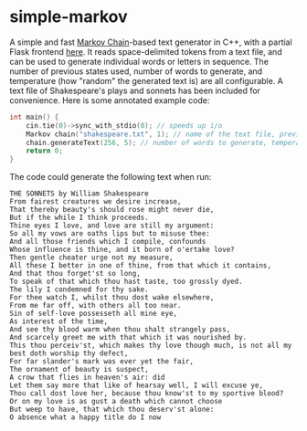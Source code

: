 # simple-markov
A simple and fast [Markov Chain](https://en.wikipedia.org/wiki/Markov_chain)-based text generator in C++, with a partial Flask frontend [here](https://github.com/slightlyskepticalpotat/simple-markov/simple-markov-flask). It reads space-delimited tokens from a text file, and can be used to generate individual words or letters in sequence. The number of previous states used, number of words to generate, and temperature (how "random" the generated text is) are all configurable. A text file of Shakespeare's plays and sonnets has been included for convenience. Here is some annotated example code:
```cpp
int main() {
    cin.tie(0)->sync_with_stdio(0); // speeds up i/o
    Markov chain("shakespeare.txt", 1); // name of the text file, previous states used
    chain.generateText(256, 5); // number of words to generate, temperature from 0-100
    return 0;
}
```

The code could generate the following text when run:
```
THE SONNETS by William Shakespeare
From fairest creatures we desire increase,
That thereby beauty's should rose might never die,
But if the while I think proceeds.
Thine eyes I love, and love are still my argument:
So all my vows are oaths lips but to misuse thee:
And all those friends which I compile, confounds
Whose influence is thine, and it born of o'ertake love?
Then gentle cheater urge not my measure,
All these I better in one of thine, from that which it contains,
And that thou forget'st so long,
To speak of that which thou hast taste, too grossly dyed.
The lily I condemned for thy sake.
For thee watch I, whilst thou dost wake elsewhere,
From me far off, with others all too near.
Sin of self-love possesseth all mine eye,
As interest of the time,
And see thy blood warm when thou shalt strangely pass,
And scarcely greet me with that which it was nourished by.
This thou perceiv'st, which makes thy love though much, is not all my best doth worship thy defect,
For far slander's mark was ever yet the fair,
The ornament of beauty is suspect,
A crow that flies in heaven's air: did
Let them say more that like of hearsay well, I will excuse ye,
Thou call dost love her, because thou know'st to my sportive blood?
Or on my love is as gust a death which cannot choose
But weep to have, that which thou deserv'st alone:
O absence what a happy title do I now
```
